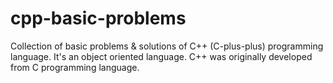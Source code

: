 # cpp-basic-problems
Collection of basic problems &amp; solutions of C++ (C-plus-plus) programming language. It's an object oriented language. C++ was originally developed from C programming language. 
